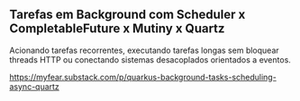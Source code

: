## Tarefas em Background com Scheduler x CompletableFuture x Mutiny x Quartz

Acionando tarefas recorrentes, executando tarefas longas sem bloquear threads HTTP ou conectando sistemas desacoplados orientados a eventos.

https://myfear.substack.com/p/quarkus-background-tasks-scheduling-async-quartz

